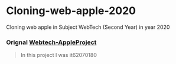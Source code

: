 # Cloning-web-apple-2020
Cloning web apple in Subject WebTech (Second Year)  in year 2020


### Orignal [Webtech-AppleProject](https://github.com/Arpo201/Webtech-AppleProject)
> In this project I was it62070180
